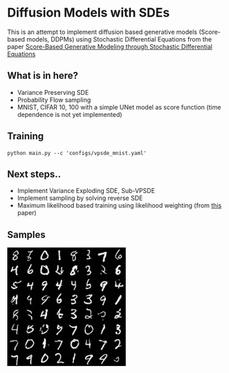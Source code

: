 # Diffusion Models with SDEs

This is an attempt to implement diffusion based generative models (Score-based models, DDPMs) using Stochastic Differential Equations from the paper [Score-Based Generative Modeling through Stochastic Differential Equations](https://arxiv.org/abs/2011.13456)

## What is in here? 
* Variance Preserving SDE 
* Probability Flow sampling 
* MNIST, CIFAR 10, 100 with a simple UNet model as score function (time dependence is not yet implemented) 

## Training
```
python main.py --c 'configs/vpsde_mnist.yaml'
```

## Next steps..
* Implement Variance Exploding SDE, Sub-VPSDE
* Implement sampling by solving reverse SDE
* Maximum likelihood based training using likelihood weighting (from [this](https://arxiv.org/abs/2101.09258) paper) 

## Samples 
![Image](assets/sample.png)